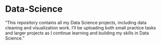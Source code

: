 # Data-Science
“This repository contains all my Data Science projects, including data cleaning and visualization work. I’ll be uploading both small practice tasks and larger projects as I continue learning and building my skills in Data Science.”
